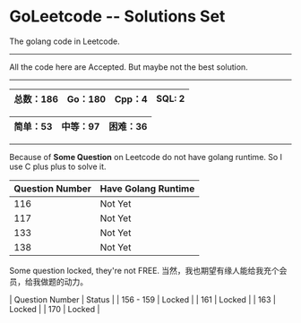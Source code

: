 # GoLeetcode -- Solutions Set
The golang code in Leetcode.

-----

All the code here are Accepted. But maybe not the best solution.

-----

| 总数：186 | Go：180 | Cpp：4 | SQL: 2 |
| -------- | ------ | ------ | ------ |

| 简单：53 | 中等：97 | 困难：36 |
| ------- | ------- | ------- |

-----

Because of **Some Question** on Leetcode do not have golang runtime. So I use C plus plus to solve it.

| Question Number | Have Golang Runtime |
| --------------- | ------------------- |
| 116 | Not Yet |
| 117 | Not Yet |
| 133 | Not Yet |
| 138 | Not Yet |

Some question locked, they're not FREE.
当然，我也期望有缘人能给我充个会员，给我做题的动力。

| Question Number | Status |
| 156 - 159 | Locked |
| 161 | Locked |
| 163 | Locked |
| 170 | Locked |
